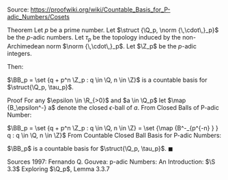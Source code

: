 # 

Source: https://proofwiki.org/wiki/Countable_Basis_for_P-adic_Numbers/Cosets

Theorem
Let $p$ be a prime number.
Let $\struct {\Q_p, \norm {\,\cdot\,}_p}$ be the $p$-adic numbers.
Let $\tau_p$ be the topology induced by the non-Archimedean norm $\norm {\,\cdot\,}_p$.
Let $\Z_p$ be the $p$-adic integers.

Then:

$\BB_p = \set {q + p^n \Z_p : q \in \Q, n \in \Z}$
is a countable basis for $\struct{\Q_p, \tau_p}$.


Proof
For any $\epsilon \in \R_{>0}$ and $a \in \Q_p$ let $\map {B_\epsilon^-} a$ denote the closed $\epsilon$-ball of $a$.
From Closed Balls of P-adic Number:

$\BB_p = \set {q + p^n \Z_p : q \in \Q, n \in \Z} = \set {\map {B^-_{p^{-n} } } q : q \in \Q, n \in \Z}$
From Countable Closed Ball Basis for P-adic Numbers:

$\BB_p$ is a countable basis for $\struct{\Q_p, \tau_p}$.
$\blacksquare$


Sources
1997: Fernando Q. Gouvea: p-adic Numbers: An Introduction: $\S 3.3$ Exploring $\Q_p$, Lemma $3.3.7$





